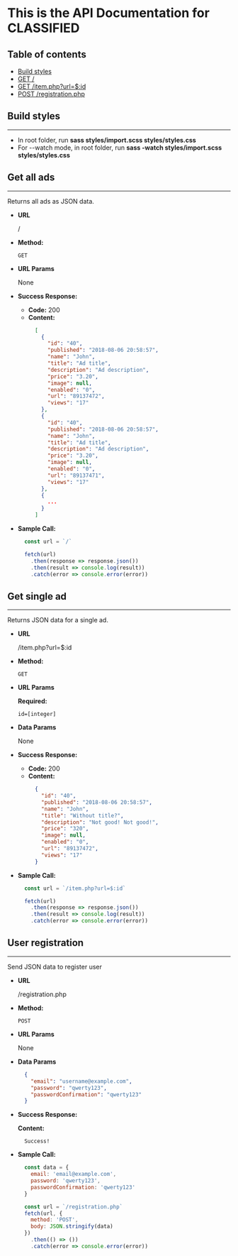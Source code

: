 # This is the API Documentation for CLASSIFIED

## Table of contents

- [Build styles](#build-styles)
- [GET /](#get-all-ads)
- [GET /item.php?url=$:id](#get-single-ad)
- [POST /registration.php](#user-registration)

## **Build styles**

---

- In root folder, run **sass styles/import.scss styles/styles.css**
- For --watch mode, in root folder, run **sass -watch styles/import.scss styles/styles.css**

## **Get all ads**

---
  Returns all ads as JSON data.

- **URL**

  /

- **Method:**

  `GET`

- **URL Params**

  None

- **Success Response:**

  - **Code:** 200
  - **Content:**
    ```json
      [
        {
          "id": "40",
          "published": "2018-08-06 20:58:57",
          "name": "John",
          "title": "Ad title",
          "description": "Ad description",
          "price": "3.20",
          "image": null,
          "enabled": "0",
          "url": "89137472",
          "views": "17"
        },
        {
          "id": "40",
          "published": "2018-08-06 20:58:57",
          "name": "John",
          "title": "Ad title",
          "description": "Ad description",
          "price": "3.20",
          "image": null,
          "enabled": "0",
          "url": "89137471",
          "views": "17"
        },
        {
          ...
        }
      ]
    ```

- **Sample Call:**

  ```javascript
    const url = `/`

    fetch(url)
      .then(response => response.json())
      .then(result => console.log(result))
      .catch(error => console.error(error))
  ```

## **Get single ad**

---
  Returns JSON data for a single ad.

- **URL**

  /item.php?url=$:id

- **Method:**

  `GET`

- **URL Params**

   **Required:**

   `id=[integer]`

- **Data Params**

  None

- **Success Response:**

  - **Code:** 200
  - **Content:**
    ```json
      {
        "id": "40",
        "published": "2018-08-06 20:58:57",
        "name": "John",
        "title": "Without title?",
        "description": "Not good! Not good!",
        "price": "320",
        "image": null,
        "enabled": "0",
        "url": "89137472",
        "views": "17"
      }
    ```

- **Sample Call:**

  ```javascript
    const url = `/item.php?url=$:id`

    fetch(url)
      .then(response => response.json())
      .then(result => console.log(result))
      .catch(error => console.error(error))
  ```

## **User registration**

---
Send JSON data to register user

- **URL**

  /registration.php

- **Method:**

  `POST`

- **URL Params**

    None

- **Data Params**

  ```json
    {
      "email": "username@example.com",
      "password": "qwerty123",
      "passwordConfirmation": "qwerty123"
    }
  ```

- **Success Response:**

    **Content:**
    ```text
      Success!
    ```

- **Sample Call:**

  ```javascript
    const data = {
      email: 'email@example.com',
      password: 'qwerty123',
      passwordConfirmation: 'qwerty123'
    }

    const url = `/registration.php`
    fetch(url, {
      method: 'POST',
      body: JSON.stringify(data)
    })
      .then(() => ())
      .catch(error => console.error(error))
  ```
